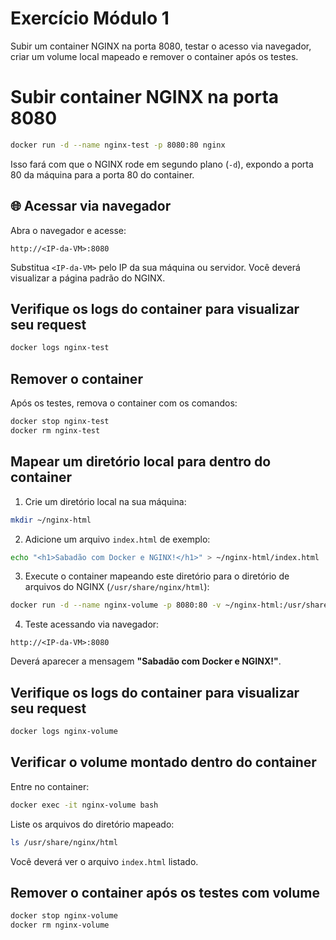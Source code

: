 # Exercício Módulo 1

Subir um container NGINX na porta 8080, testar o acesso via navegador, criar um volume local mapeado e remover o container após os testes.

# Subir container NGINX na porta 8080

```bash
docker run -d --name nginx-test -p 8080:80 nginx
```

Isso fará com que o NGINX rode em segundo plano (`-d`), expondo a porta 80 da máquina para a porta 80 do container.

## 🌐 Acessar via navegador

Abra o navegador e acesse:

```
http://<IP-da-VM>:8080
```

Substitua `<IP-da-VM>` pelo IP da sua máquina ou servidor. Você deverá visualizar a página padrão do NGINX.

## Verifique os logs do container para visualizar seu request
```bash
docker logs nginx-test
```

## Remover o container

Após os testes, remova o container com os comandos:

```bash
docker stop nginx-test
docker rm nginx-test
```

## Mapear um diretório local para dentro do container

1. Crie um diretório local na sua máquina:

```bash
mkdir ~/nginx-html
```

2. Adicione um arquivo `index.html` de exemplo:

```bash
echo "<h1>Sabadão com Docker e NGINX!</h1>" > ~/nginx-html/index.html
```

3. Execute o container mapeando este diretório para o diretório de arquivos do NGINX (`/usr/share/nginx/html`):

```bash
docker run -d --name nginx-volume -p 8080:80 -v ~/nginx-html:/usr/share/nginx/html nginx
```

4. Teste acessando via navegador:

```
http://<IP-da-VM>:8080
```

Deverá aparecer a mensagem **"Sabadão com Docker e NGINX!"**.

## Verifique os logs do container para visualizar seu request
```bash
docker logs nginx-volume
```

## Verificar o volume montado dentro do container
Entre no container:

```bash
docker exec -it nginx-volume bash
```

Liste os arquivos do diretório mapeado:

```bash
ls /usr/share/nginx/html
```

Você deverá ver o arquivo `index.html` listado.

## Remover o container após os testes com volume

```bash
docker stop nginx-volume
docker rm nginx-volume
```
